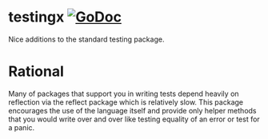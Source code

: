 # testingx [![GoDoc](https://godoc.org/github.com/dwlnetnl/testingx?status.svg)](https://godoc.org/github.com/dwlnetnl/testingx)
Nice additions to the standard testing package.

# Rational
Many of packages that support you in writing tests depend heavily on reflection
via the reflect package which is relatively slow. This package encourages the
use of the language itself and provide only helper methods that you would write
over and over like testing equality of an error or test for a panic.

